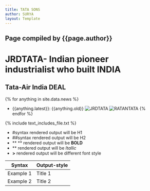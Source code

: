 ```yaml
---
title: TATA SONS
author: SURYA
layout: Template
---
```


## Page compiled by {{page.author}}

# JRDTATA- Indian pioneer industrialist who built **INDIA**

## Tata-Air India DEAL

{% for anything in site.data.news %}
-  {{anything.latest}}: {{anything.old}}
![JRDTATA](https://images.indianexpress.com/2017/06/jrd_tata_1200.jpg)
![RATANTATA](https://images.moneycontrol.com/static-mcnews/2021/10/6-TATA-Air-India-770x433.jpg?impolicy=website&width=770&height=431)
{% endfor %}

{% include text_includes_file.txt %}

- #syntax rendered output will be H1
- ##syntax rendered output will be H2
- ** ** rendered output will be **BOLD**
- ** rendered output will be *Itallic*
- **>** rendered output will be different font style

|Syntax|Output-style|
|------|------------|
|Example 1|Title 1|
|Example 2|Title 2|
